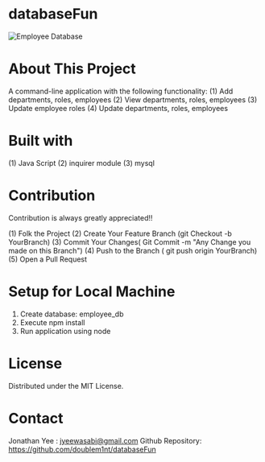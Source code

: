 # databaseFun

![Employee Database](./asset/demo.gif?raw=true "Database Fun")

# About This Project

A command-line application with the following functionality:
(1) Add departments, roles, employees
(2) View departments, roles, employees
(3) Update employee roles
(4) Update departments, roles, employees


# Built with
(1) Java Script
(2) inquirer module
(3) mysql


# Contribution
Contribution is always greatly appreciated!! 

(1) Folk the Project
(2) Create Your Feature Branch (git Checkout -b YourBranch)
(3) Commit Your Changes( Git Commit -m "Any Change you made on this Branch")
(4) Push to the Branch ( git push origin YourBranch)
(5) Open a Pull Request 

# Setup for Local Machine
1. Create database: employee_db
2. Execute npm install
3. Run application using node

# License 
Distributed under the MIT License.


# Contact
Jonathan Yee : jyeewasabi@gmail.com
Github Repository: https://github.com/doublem1nt/databaseFun


